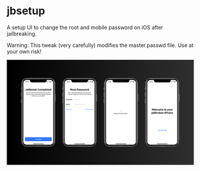 # jbsetup

A setup UI to change the root and mobile password on iOS after jailbreaking.

Warning: This tweak (very carefully) modifies the master.passwd file. Use at your own risk!

<img src="jbsetup.png" alt="jbsetup"/>